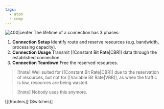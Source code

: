 ```yaml
---
tags:
  - atom
  - comp
---
```

![400|center](circuit-switching.excalidraw)
The lifetime of a connection has 3 phases:
1. **Connection Setup**
   Identify route and reserve resources (e.g. bandwidth, processing capacity).
2. **Connection Usage**
   Transmit [[Constant Bit Rate|CBR]] data through the established connection.
3. **Connection Teardown**
   Free the reserved resources.

> [!note] Well suited for [[Constant Bit Rate|CBR]] due to the reservation of resources, but not for [[Variable Bit Rate|VBR]], as when the traffic is low, resources are being wasted.

> [!note] Nobody uses this anymore.

\[[[Routers]] (Switches)\]